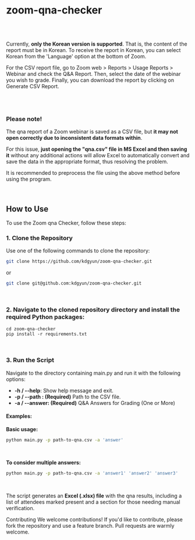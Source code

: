 # zoom-qna-checker

<br>
<br>

Currently, **only the Korean version is supported**. That is, the content of the report must be in Korean. To receive the report in Korean, you can select Korean from the 'Language' option at the bottom of Zoom.

For the CSV report file, go to Zoom web > Reports > Usage Reports > Webinar and check the Q&A Report. Then, select the date of the webinar you wish to grade. 
Finally, you can download the report by clicking on Generate CSV Report.

<br>
<br>

### Please note!

The qna report of a Zoom webinar is saved as a CSV file, but **it may not open correctly due to inconsistent data formats within**. 

For this issue, **just opening the "qna.csv" file in MS Excel and then saving it** without any additional actions will allow Excel to automatically convert and save the data in the appropriate format, thus resolving the problem.

It is recommended to preprocess the file using the above method before using the program.

<br>

## How to Use
To use the Zoom qna Checker, follow these steps:

### 1. Clone the Repository

Use one of the following commands to clone the repository:

```sh
git clone https://github.com/kdgyun/zoom-qna-checker.git
```
or

```sh
git clone git@github.com:kdgyun/zoom-qna-checker.git
```

<br>

### 2. Navigate to the cloned repository directory and install the required Python packages:

```sg
cd zoom-qna-checker
pip install -r requirements.txt
```

<br>

### 3. Run the Script

Navigate to the directory containing main.py and run it with the following options:

- **-h / --help**: Show help message and exit.
- **-p / --path : (Required)** Path to the CSV file.
- **-a / --answer: (Required)** Q&A Answers for Grading (One or More)


#### Examples:
**Basic usage:**
```sh
python main.py -p path-to-qna.csv -a 'answer'
```
</br>

**To consider multiple answers:**
```sh
python main.py -p path-to-qna.csv -a 'answer1' 'answer2' 'answer3'
```

<br>

The script generates an **Excel (.xlsx) file** with the qna results, including a list of attendees marked present and a section for those needing manual verification.

Contributing
We welcome contributions! If you'd like to contribute, please fork the repository and use a feature branch. Pull requests are warmly welcome.
